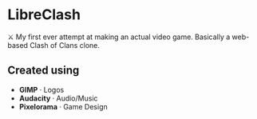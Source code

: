 # LibreClash
⚔️ My first ever attempt at making an actual video game. Basically a web-based Clash of Clans clone.

## Created using
- **GIMP** · Logos
- **Audacity** · Audio/Music
- **Pixelorama** · Game Design

